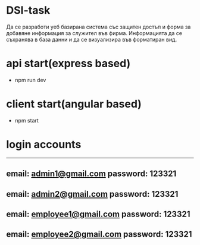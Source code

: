 # DSI-task

Да се разработи уеб базирана система със защитен достъп и форма за добавяне информация за служител във фирма.
Информацията да се съхранява в база данни и да се визуализира във форматиран вид.

# api start(express based)

- npm run dev

# client start(angular based)

- npm start

# login accounts
----------------------
email: admin1@gmail.com
password: 123321
----------------------
email: admin2@gmail.com
password: 123321
----------------------
email: employee1@gmail.com
password: 123321
----------------------
email: employee2@gmail.com
password: 123321
-----------------------